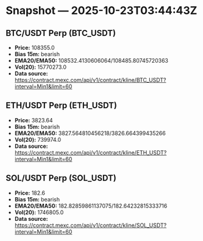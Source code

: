 # Snapshot — 2025-10-23T03:44:43Z

## BTC/USDT Perp (BTC_USDT)
- **Price:** 108355.0
- **Bias 15m:** bearish
- **EMA20/EMA50:** 108532.4130606064/108485.80745720363
- **Vol(20):** 15770273.0
- **Data source:** https://contract.mexc.com/api/v1/contract/kline/BTC_USDT?interval=Min1&limit=60

## ETH/USDT Perp (ETH_USDT)
- **Price:** 3823.64
- **Bias 15m:** bearish
- **EMA20/EMA50:** 3827.564810456218/3826.664399435266
- **Vol(20):** 739974.0
- **Data source:** https://contract.mexc.com/api/v1/contract/kline/ETH_USDT?interval=Min1&limit=60

## SOL/USDT Perp (SOL_USDT)
- **Price:** 182.6
- **Bias 15m:** bearish
- **EMA20/EMA50:** 182.82859861137075/182.64232815333716
- **Vol(20):** 1746805.0
- **Data source:** https://contract.mexc.com/api/v1/contract/kline/SOL_USDT?interval=Min1&limit=60
